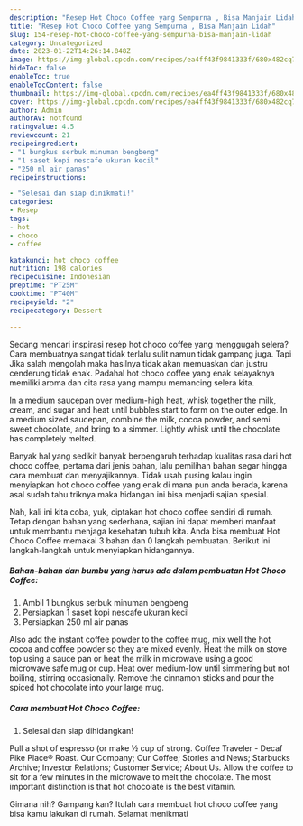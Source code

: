 ```yaml
---
description: "Resep Hot Choco Coffee yang Sempurna , Bisa Manjain Lidah"
title: "Resep Hot Choco Coffee yang Sempurna , Bisa Manjain Lidah"
slug: 154-resep-hot-choco-coffee-yang-sempurna-bisa-manjain-lidah
category: Uncategorized
date: 2023-01-22T14:26:14.848Z
image: https://img-global.cpcdn.com/recipes/ea4ff43f9841333f/680x482cq70/hot-choco-coffee-foto-resep-utama.jpg
hideToc: false
enableToc: true
enableTocContent: false
thumbnail: https://img-global.cpcdn.com/recipes/ea4ff43f9841333f/680x482cq70/hot-choco-coffee-foto-resep-utama.jpg
cover: https://img-global.cpcdn.com/recipes/ea4ff43f9841333f/680x482cq70/hot-choco-coffee-foto-resep-utama.jpg
author: Admin
authorAv: notfound
ratingvalue: 4.5
reviewcount: 21
recipeingredient:
- "1 bungkus serbuk minuman bengbeng"
- "1 saset kopi nescafe ukuran kecil"
- "250 ml air panas"
recipeinstructions:

- "Selesai dan siap dinikmati!"
categories:
- Resep
tags:
- hot
- choco
- coffee

katakunci: hot choco coffee 
nutrition: 198 calories
recipecuisine: Indonesian
preptime: "PT25M"
cooktime: "PT40M"
recipeyield: "2"
recipecategory: Dessert

---
```



Sedang mencari inspirasi resep hot choco coffee yang menggugah selera? Cara membuatnya sangat tidak terlalu sulit namun tidak gampang juga. Tapi Jika salah mengolah maka hasilnya tidak akan memuaskan dan justru cenderung tidak enak. Padahal hot choco coffee yang enak selayaknya memiliki aroma dan cita rasa yang mampu memancing selera kita.


In a medium saucepan over medium-high heat, whisk together the milk, cream, and sugar and heat until bubbles start to form on the outer edge. In a medium sized saucepan, combine the milk, cocoa powder, and semi sweet chocolate, and bring to a simmer. Lightly whisk until the chocolate has completely melted.

Banyak hal yang sedikit banyak berpengaruh terhadap kualitas rasa dari hot choco coffee, pertama dari jenis bahan, lalu pemilihan bahan segar hingga cara membuat dan menyajikannya. Tidak usah pusing kalau ingin menyiapkan hot choco coffee yang enak di mana pun anda berada, karena asal sudah tahu triknya maka hidangan ini bisa menjadi sajian spesial.


Nah, kali ini kita coba, yuk, ciptakan hot choco coffee sendiri di rumah. Tetap dengan bahan yang sederhana, sajian ini dapat memberi manfaat untuk membantu menjaga kesehatan tubuh kita. Anda bisa membuat Hot Choco Coffee memakai 3 bahan dan 0 langkah pembuatan. Berikut ini langkah-langkah untuk menyiapkan hidangannya.

<!--inarticleads1-->

##### Bahan-bahan dan bumbu yang harus ada dalam pembuatan Hot Choco Coffee:

1. Ambil 1 bungkus serbuk minuman bengbeng
1. Persiapkan 1 saset kopi nescafe ukuran kecil
1. Persiapkan 250 ml air panas


Also add the instant coffee powder to the coffee mug, mix well the hot cocoa and coffee powder so they are mixed evenly. Heat the milk on stove top using a sauce pan or heat the milk in microwave using a good microwave safe mug or cup. Heat over medium-low until simmering but not boiling, stirring occasionally. Remove the cinnamon sticks and pour the spiced hot chocolate into your large mug. 

<!--inarticleads2-->

##### Cara membuat Hot Choco Coffee:


1. Selesai dan siap dihidangkan!

Pull a shot of espresso (or make ½ cup of strong. Coffee Traveler - Decaf Pike Place® Roast. Our Company; Our Coffee; Stories and News; Starbucks Archive; Investor Relations; Customer Service; About Us. Allow the coffee to sit for a few minutes in the microwave to melt the chocolate. The most important distinction is that hot chocolate is the best vitamin. 

Gimana nih? Gampang kan? Itulah cara membuat hot choco coffee yang bisa kamu lakukan di rumah. Selamat menikmati

